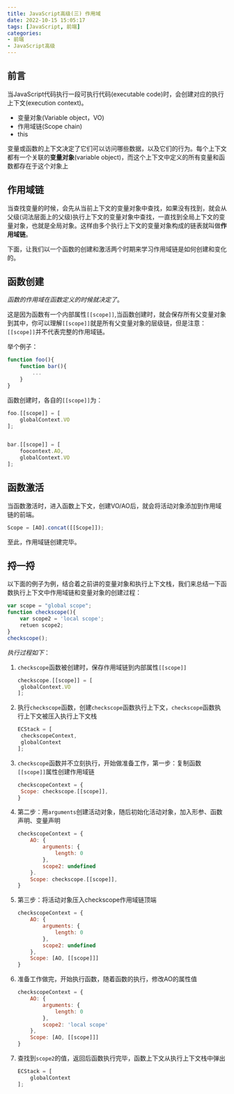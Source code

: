 ```yaml
---
title: JavaScript高级(三) 作用域
date: 2022-10-15 15:05:17
tags: [JavaScript, 前端]
categories:
- 前端
- JavaScript高级
---
```


## 前言

当JavaScript代码执行一段可执行代码(executable code)时，会创建对应的执行上下文(execution context)。

- 变量对象(Variable object，VO)
- 作用域链(Scope chain)
- this

变量或函数的上下文决定了它们可以访问哪些数据，以及它们的行为。每个上下文都有一个关联的**变量对象**(variable object)，而这个上下文中定义的所有变量和函数都存在于这个对象上

## 作用域链

当查找变量的时候，会先从当前上下文的变量对象中查找，如果没有找到，就会从父级(词法层面上的父级)执行上下文的变量对象中查找，一直找到全局上下文的变量对象，也就是全局对象。这样由多个执行上下文的变量对象构成的链表就叫做**作用域链**。

下面，让我们以一个函数的创建和激活两个时期来学习作用域链是如何创建和变化的。



## 函数创建

*函数的作用域在函数定义的时候就决定了*。

这是因为函数有一个内部属性`[[scope]]`,当函数创建时，就会保存所有父变量对象到其中，你可以理解`[[scope]]`就是所有父变量对象的层级链，但是注意：`[[scope]]`并不代表完整的作用域链。

举个例子：

```javascript
function foo(){
    function bar(){
        ...
    }
}
```

函数创建时，各自的`[[scope]]`为：

```javascript
foo.[[scope]] = [
    globalContext.VO
];


bar.[[scope]] = [
    foocontext.AO,
    globalContext.VO
];
```



## 函数激活

当函数激活时，进入函数上下文，创建VO/AO后，就会将活动对象添加到作用域链的前端。

```javascript
Scope = [AO].concat([[Scope]]);		
```

至此，作用域链创建完毕。



## 捋一捋

以下面的例子为例，结合着之前讲的变量对象和执行上下文栈，我们来总结一下函数执行上下文中作用域链和变量对象的创建过程：

```javascript
var scope = "global scope";
function checkscope(){
    var scope2 = 'local scope';
    retuen scope2;
}
checkscope();
```

*执行过程如下*：

1. `checkscope`函数被创建时，保存作用域链到内部属性`[[scope]]`

   ```javascript
   checkscope.[[scope]] = [
   	globalContext.VO
   ];
   ```

2. 执行`checkscope`函数，创建`checkscope`函数执行上下文，`checkscope`函数执行上下文被压入执行上下文栈

   ```javascript
   ECStack = [
   	checkscopeContext,
   	globalContext
   ];
   ```

3. `checkscope`函数并不立刻执行，开始做准备工作，第一步：复制函数`[[scope]]`属性创建作用域链

   ```javascript
   checkscopeContext = {
   	Scope: checkscope.[[scope]],
   }
   ```

4. 第二步：用`arguments`创建活动对象，随后初始化活动对象，加入形参、函数声明、变量声明

   ```javascript
   checkscopeContext = {
       AO: {
           arguments: {
               length: 0
           },
           scope2: undefined
       }.
       Scope: checkscope.[[scope]],
   }
   ```

5. 第三步：将活动对象压入checkscope作用域链顶端

   ```javascript
   checkscopeContext = {
       AO: {
           arguments: {
               length: 0
           },
           scope2: undefined
       },
       Scope: [AO, [[scope]]]
   }
   ```

6. 准备工作做完，开始执行函数，随着函数的执行，修改AO的属性值

   ```javascript
   checkscopeContext = {
       AO: {
           arguments: {
               length: 0
           },
           scope2: 'local scope'
       },
       Scope: [AO, [[scope]]]
   }
   ```

7. 查找到`scope2`的值，返回后函数执行完毕，函数上下文从执行上下文栈中弹出

   ```javascript
   ECStack = [
       globalContext
   ];
   ```


